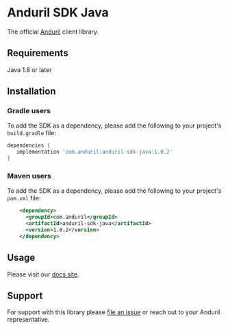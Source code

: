 # Anduril SDK Java

The official [Anduril](https://www.anduril.com/) client library.

## Requirements

Java 1.8 or later

## Installation

### Gradle users

To add the SDK as a dependency, please add the following to your project's `build.gradle` file:

```gradle
dependencies {
   implementation 'com.anduril:anduril-sdk-java:1.0.2'
}

```

### Maven users

To add the SDK as a dependency, please add the following to your project's `pom.xml` file:

```xml
    <dependency>
      <groupId>com.anduril</groupId>
      <artifactId>anduril-sdk-java</artifactId>
      <version>1.0.2</version>
    </dependency>
```

## Usage

Please visit our [docs site](https://docs.anduril.com).

## Support

For support with this library please [file an issue](https://github.com/anduril/anduril-java/issues/new) or reach out to your Anduril representative. 



